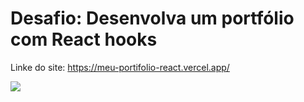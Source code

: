 # Desafio: Desenvolva um portfólio com React hooks

Linke do site: https://meu-portifolio-react.vercel.app/

<img src="../asset/css.jpg"/>

